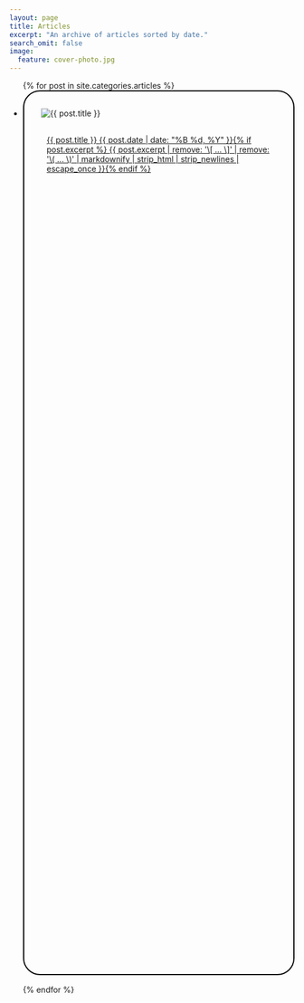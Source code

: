 ```yaml
---
layout: page
title: Articles
excerpt: "An archive of articles sorted by date."
search_omit: false
image:
  feature: cover-photo.jpg
---
```


<ul class="post-list">
{% for post in site.categories.articles %} 
	<li style="height: 40%; border: 2px solid black; border-radius: 30px;">
  	<div class="row">
  		<div class="col-sm-6" style="margin: 30px;">
  			<img src="{{ site.url }}/images/{{ post.image.feature }}" alt="{{ post.title }}">
  		</div>
  		<div class="col-sm-6" style="margin: 0 40px;">
		  	<article>
		  		<a href="{{ site.url }}{{ post.url }}"> {{ post.title }} <span class="entry-date"><time datetime="{{ post.date | date_to_xmlschema }}">{{ post.date | date: "%B %d, %Y" }}</time></span>{% if post.excerpt %} <span class="excerpt">{{ post.excerpt | remove: '\[ ... \]' | remove: '\( ... \)' | markdownify | strip_html | strip_newlines | escape_once }}</span>{% endif %}
		  		</a>
		  	</article>
	  	</div>
  	</div>
  </li>
  <br>
{% endfor %}
</ul>
